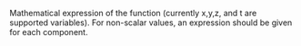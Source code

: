Mathematical expression of the function (currently x,y,z, and t are supported variables). For non-scalar values, an expression should be given for each component.
